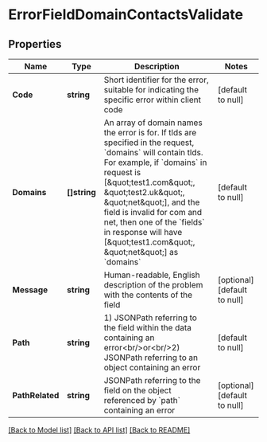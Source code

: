 # ErrorFieldDomainContactsValidate

## Properties
Name | Type | Description | Notes
------------ | ------------- | ------------- | -------------
**Code** | **string** | Short identifier for the error, suitable for indicating the specific error within client code | [default to null]
**Domains** | **[]string** | An array of domain names the error is for. If tlds are specified in the request, &#x60;domains&#x60; will contain tlds. For example, if &#x60;domains&#x60; in request is [\&quot;test1.com\&quot;, \&quot;test2.uk\&quot;, \&quot;net\&quot;], and the field is invalid for com and net, then one of the &#x60;fields&#x60; in response will have [\&quot;test1.com\&quot;, \&quot;net\&quot;] as &#x60;domains&#x60; | [default to null]
**Message** | **string** | Human-readable, English description of the problem with the contents of the field | [optional] [default to null]
**Path** | **string** | 1) JSONPath referring to the field within the data containing an error&lt;br/&gt;or&lt;br/&gt;2) JSONPath referring to an object containing an error | [default to null]
**PathRelated** | **string** | JSONPath referring to the field on the object referenced by &#x60;path&#x60; containing an error | [optional] [default to null]

[[Back to Model list]](../README.md#documentation-for-models) [[Back to API list]](../README.md#documentation-for-api-endpoints) [[Back to README]](../README.md)

